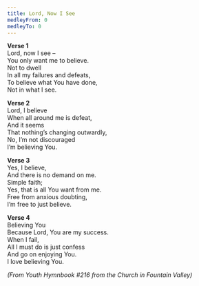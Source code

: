 ```yaml
---
title: Lord, Now I See
medleyFrom: 0
medleyTo: 0
---
```


**Verse 1**  
Lord, now I see –  
You only want me to believe.  
Not to dwell  
In all my failures and defeats,  
To believe what You have done,  
Not in what I see.

**Verse 2**  
Lord, I believe  
When all around me is defeat,  
And it seems  
That nothing’s changing outwardly,  
No, I’m not discouraged  
I’m believing You.

**Verse 3**  
Yes, I believe,  
And there is no demand on me.  
Simple faith;  
Yes, that is all You want from me.  
Free from anxious doubting,  
I’m free to just believe.

**Verse 4**  
Believing You  
Because Lord, You are my success.  
When I fail,  
All I must do is just confess  
And go on enjoying You.  
I love believing You.

_(From Youth Hymnbook #216 from the Church in Fountain Valley)_
